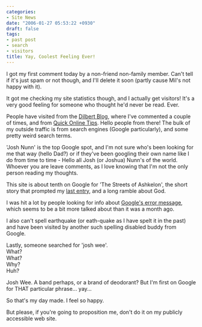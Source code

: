```yaml
---
categories:
- Site News
date: "2006-01-27 05:53:22 +0930"
draft: false
tags:
- past post
- search
- visitors
title: Yay, Coolest Feeling Ever!
---
```


I got my first comment today by a non-friend non-family member. Can't tell if it's just spam or not though, and I'll delete it soon (partly cause Mil's not happy with it).

It got me checking my site statistics though, and I actually get visitors! It's a very good feeling for someone who thought he'd never be read. Ever.

People have visited from the [Dilbert Blog](http://dilbertblog.typepad.com/), where I've commented a couple of times, and from [Quick Online Tips](http://pchere.blogspot.com/). Hello people from there! The bulk of my outside traffic is from search engines (Google particularly), and some pretty weird search terms.

'Josh Nunn' is the top Google spot, and I'm not sure who's been looking for me that way (hello Dad?) or if they've been googling their own name like I do from time to time - Hello all Josh (or Joshua) Nunn's of the world. Whoever you are leave comments, as I love knowing that I'm not the only person reading my thoughts.

This site is about tenth on Google for 'The Streets of Ashkelon', the short story that prompted my [last entry](https://the.geekorium.com.au/faith-v-religion/ "Godblog entry prompted by 'The Streets of Ashkelon'"), and a long ramble about God.

I was hit a lot by people looking for info about [Google's error message](//the.geekorium.com.au/outrage/ "Post about Google's virus alert"), which seems to be a bit more talked about than it was a month ago.

I also can't spell earthquake (or eath-quake as I have spelt it in the past) and have been visited by another such spelling disabled buddy from Google.

Lastly, someone searched for 'josh wee'.\
What?\
What?\
Why?\
Huh?

Josh Wee. A band perhaps, or a brand of deodorant? But I'm first on Google for THAT particular phrase... yay...

So that's my day made. I feel so happy.

But please, if you're going to proposition me, don't do it on my publicly accessible web site.
